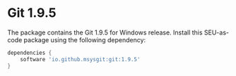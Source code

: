 # Git 1.9.5

The package contains the Git 1.9.5 for Windows release. Install this SEU-as-code
package using the following dependency:
```groovy
dependencies {
	software 'io.github.msysgit:git:1.9.5'
}
```
